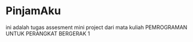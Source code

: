 # PinjamAku
ini adalah tugas assesment mini project dari mata kuliah PEMROGRAMAN UNTUK  PERANGKAT BERGERAK 1 

